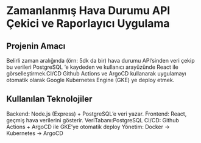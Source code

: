 # Zamanlanmış Hava Durumu API Çekici ve Raporlayıcı Uygulama #
## Projenin Amacı ## 
Belirli zaman aralığında (örn: 5dk da bir) hava durumu API’sinden veri çekip bu verileri 
PostgreSQL ‘e kaydeden ve kullanıcı arayüzünde React ile görselleştirmek.CI/CD  Github 
Actions ve ArgoCD kullanarak uygulamayı otomatik olarak Google Kubernetes Engine (GKE) 
ye deploy etmek.
## Kullanılan Teknolojiler ## 
Backend: Node.js (Express) + PostgreSQL’e veri yazar. 
Frontend: React, geçmiş hava verilerini gösterir. 
VeriTabanı:PostgreSQL 
CI/CD: Github Actions + ArgoCD ile GKE’ye otomatik deploy 
Yönetim: Docker -> Kubernetes -> ArgoCD
